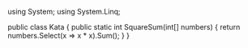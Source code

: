 using System;
using System.Linq;

public class Kata
{
    public static int SquareSum(int[] numbers)
    {
        return numbers.Select(x => x * x).Sum();
    }
}
 

